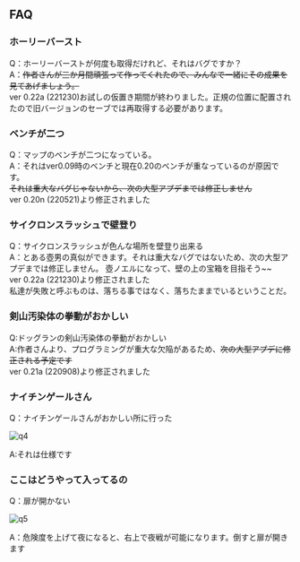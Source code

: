 <h2>FAQ</h2>

### ホーリーバースト

Q：ホーリーバーストが何度も取得だけれど、それはバグですか？<br>
A：~~作者さんが三か月間頑張って作ってくれたので、みんなで一緒にその成果を見てあげましょう。~~<br>
ver 0.22a (221230)お試しの仮置き期間が終わりました。正規の位置に配置されたので旧バージョンのセーブでは再取得する必要があります。

### ベンチが二つ

Q：マップのベンチが二つになっている。<br>
A：それはver0.09時のベンチと現在0.20のベンチが重なっているのが原因です。<br>
~~それは重大なバグじゃないから、次の大型アプデまでは修正しません~~<br>
ver 0.20n (220521)より修正されました

### サイクロンスラッシュで壁登り

Q：サイクロンスラッシュが色んな場所を壁登り出来る<br>
A：とある壺男の真似ができます。それは重大なバグではないため、次の大型アプデまでは修正しません。
壺ノエルになって、壁の上の宝箱を目指そう~~<br>
ver 0.22a (221230)より修正されました<br>
私達が失敗と呼ぶものは、落ちる事ではなく、落ちたままでいるということだ。

### 剣山汚染体の拳動がおかしい

Q:ドッグランの剣山汚染体の拳動がおかしい<br>
A:作者さんより、プログラミングが重大な欠陥があるため、~~次の大型アプデに修正される予定です~~<br>
ver 0.21a (220908)より修正されました

### ナイチンゲールさん

Q：ナイチンゲールさんがおかしい所に行った

![q4](../../../assets/images/wiki/other/faq/q4.png)

A:それは仕様です

### ここはどうやって入ってるの

Q：扉が開かない

![q5](../../../assets/images/wiki/other/faq/q5.png)

A：危険度を上げて夜になると、右上で夜戦が可能になります。倒すと扉が開きます
